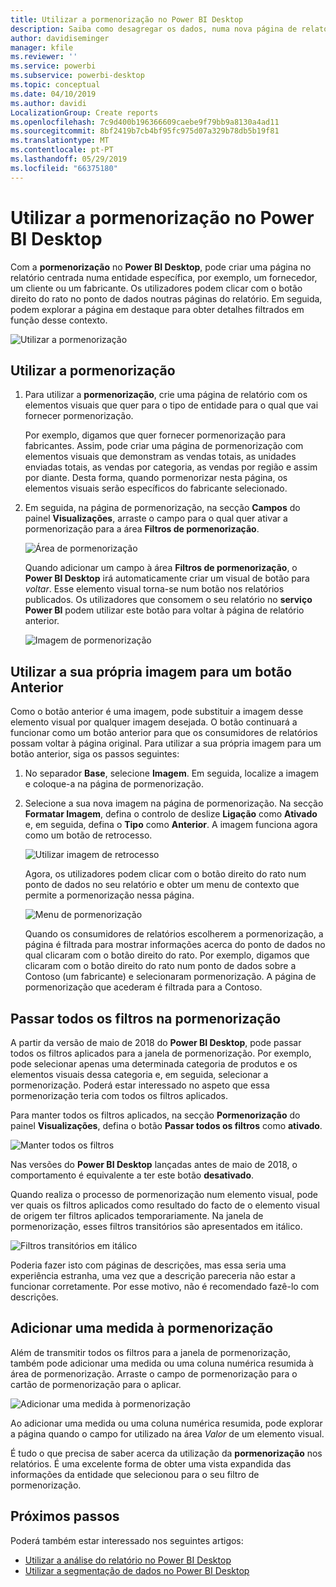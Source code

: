 ```yaml
---
title: Utilizar a pormenorização no Power BI Desktop
description: Saiba como desagregar os dados, numa nova página de relatório, no Power BI Desktop
author: davidiseminger
manager: kfile
ms.reviewer: ''
ms.service: powerbi
ms.subservice: powerbi-desktop
ms.topic: conceptual
ms.date: 04/10/2019
ms.author: davidi
LocalizationGroup: Create reports
ms.openlocfilehash: 7c9d400b196366609caebe9f79bb9a8130a4ad11
ms.sourcegitcommit: 8bf2419b7cb4bf95fc975d07a329b78db5b19f81
ms.translationtype: MT
ms.contentlocale: pt-PT
ms.lasthandoff: 05/29/2019
ms.locfileid: "66375180"
---
```

# <a name="use-drillthrough-in-power-bi-desktop"></a>Utilizar a pormenorização no Power BI Desktop
Com a **pormenorização** no **Power BI Desktop**, pode criar uma página no relatório centrada numa entidade específica, por exemplo, um fornecedor, um cliente ou um fabricante. Os utilizadores podem clicar com o botão direito do rato no ponto de dados noutras páginas do relatório. Em seguida, podem explorar a página em destaque para obter detalhes filtrados em função desse contexto.

![Utilizar a pormenorização](media/desktop-drillthrough/drillthrough_01.png)

## <a name="using-drillthrough"></a>Utilizar a pormenorização
1. Para utilizar a **pormenorização**, crie uma página de relatório com os elementos visuais que quer para o tipo de entidade para o qual que vai fornecer pormenorização. 

    Por exemplo, digamos que quer fornecer pormenorização para fabricantes. Assim, pode criar uma página de pormenorização com elementos visuais que demonstram as vendas totais, as unidades enviadas totais, as vendas por categoria, as vendas por região e assim por diante. Desta forma, quando pormenorizar nesta página, os elementos visuais serão específicos do fabricante selecionado.

2. Em seguida, na página de pormenorização, na secção **Campos** do painel **Visualizações**, arraste o campo para o qual quer ativar a pormenorização para a área **Filtros de pormenorização**.

    ![Área de pormenorização](media/desktop-drillthrough/drillthrough_02.png)

    Quando adicionar um campo à área **Filtros de pormenorização**, o **Power BI Desktop** irá automaticamente criar um visual de botão para *voltar*. Esse elemento visual torna-se num botão nos relatórios publicados. Os utilizadores que consomem o seu relatório no **serviço Power BI** podem utilizar este botão para voltar à página de relatório anterior.

    ![Imagem de pormenorização](media/desktop-drillthrough/drillthrough_03.png)

## <a name="use-your-own-image-for-a-back-button"></a>Utilizar a sua própria imagem para um botão Anterior    
 Como o botão anterior é uma imagem, pode substituir a imagem desse elemento visual por qualquer imagem desejada. O botão continuará a funcionar como um botão anterior para que os consumidores de relatórios possam voltar à página original. Para utilizar a sua própria imagem para um botão anterior, siga os passos seguintes:

1. No separador **Base**, selecione **Imagem**. Em seguida, localize a imagem e coloque-a na página de pormenorização.

2. Selecione a sua nova imagem na página de pormenorização. Na secção **Formatar Imagem**, defina o controlo de deslize **Ligação** como **Ativado** e, em seguida, defina o **Tipo** como **Anterior**. A imagem funciona agora como um botão de retrocesso.

    ![Utilizar imagem de retrocesso](media/desktop-drillthrough/drillthrough_05.png)

    
     Agora, os utilizadores podem clicar com o botão direito do rato num ponto de dados no seu relatório e obter um menu de contexto que permite a pormenorização nessa página. 

    ![Menu de pormenorização](media/desktop-drillthrough/drillthrough_04.png)

    Quando os consumidores de relatórios escolherem a pormenorização, a página é filtrada para mostrar informações acerca do ponto de dados no qual clicaram com o botão direito do rato. Por exemplo, digamos que clicaram com o botão direito do rato num ponto de dados sobre a Contoso (um fabricante) e selecionaram pormenorização. A página de pormenorização que acederam é filtrada para a Contoso.

## <a name="pass-all-filters-in-drillthrough"></a>Passar todos os filtros na pormenorização

A partir da versão de maio de 2018 do **Power BI Desktop**, pode passar todos os filtros aplicados para a janela de pormenorização. Por exemplo, pode selecionar apenas uma determinada categoria de produtos e os elementos visuais dessa categoria e, em seguida, selecionar a pormenorização. Poderá estar interessado no aspeto que essa pormenorização teria com todos os filtros aplicados.

Para manter todos os filtros aplicados, na secção **Pormenorização** do painel **Visualizações**, defina o botão **Passar todos os filtros** como **ativado**. 

![Manter todos os filtros](media/desktop-drillthrough/drillthrough_06.png)

Nas versões do **Power BI Desktop** lançadas antes de maio de 2018, o comportamento é equivalente a ter este botão **desativado**.

Quando realiza o processo de pormenorização num elemento visual, pode ver quais os filtros aplicados como resultado do facto de o elemento visual de origem ter filtros aplicados temporariamente. Na janela de pormenorização, esses filtros transitórios são apresentados em itálico. 

![Filtros transitórios em itálico](media/desktop-drillthrough/drillthrough_07.png)

Poderia fazer isto com páginas de descrições, mas essa seria uma experiência estranha, uma vez que a descrição pareceria não estar a funcionar corretamente. Por esse motivo, não é recomendado fazê-lo com descrições.

## <a name="add-a-measure-to-drillthrough"></a>Adicionar uma medida à pormenorização

Além de transmitir todos os filtros para a janela de pormenorização, também pode adicionar uma medida ou uma coluna numérica resumida à área de pormenorização. Arraste o campo de pormenorização para o cartão de pormenorização para o aplicar. 

![Adicionar uma medida à pormenorização](media/desktop-drillthrough/drillthrough_08.png)

Ao adicionar uma medida ou uma coluna numérica resumida, pode explorar a página quando o campo for utilizado na área *Valor* de um elemento visual.

É tudo o que precisa de saber acerca da utilização da **pormenorização** nos relatórios. É uma excelente forma de obter uma vista expandida das informações da entidade que selecionou para o seu filtro de pormenorização.

## <a name="next-steps"></a>Próximos passos

Poderá também estar interessado nos seguintes artigos:

* [Utilizar a análise do relatório no Power BI Desktop](desktop-cross-report-drill-through.md)
* [Utilizar a segmentação de dados no Power BI Desktop](visuals/power-bi-visualization-slicers.md)

